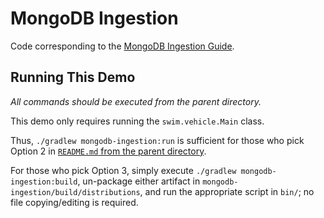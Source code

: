 # MongoDB Ingestion

Code corresponding to the [MongoDB Ingestion Guide](https://www.swimos.org/guides/mongodb-ingestion.html).

## Running This Demo

_All commands should be executed from the parent directory._

This demo only requires running the `swim.vehicle.Main` class.

Thus, `./gradlew mongodb-ingestion:run` is sufficient for those who pick Option 2 in [`README.md` from the parent directory](../README.md).

For those who pick Option 3, simply execute `./gradlew mongodb-ingestion:build`, un-package either artifact in `mongodb-ingestion/build/distributions`, and run the appropriate script in `bin/`; no file copying/editing is required.
